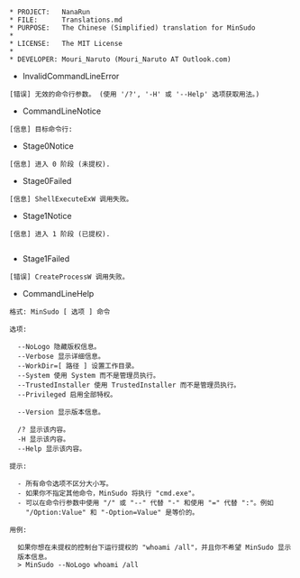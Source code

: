 ﻿```
* PROJECT:   NanaRun
* FILE:      Translations.md
* PURPOSE:   The Chinese (Simplified) translation for MinSudo
*
* LICENSE:   The MIT License
*
* DEVELOPER: Mouri_Naruto (Mouri_Naruto AT Outlook.com)
```

- InvalidCommandLineError
```
[错误] 无效的命令行参数。 (使用 '/?', '-H' 或 '--Help' 选项获取用法。)

```
- CommandLineNotice
```
[信息] 目标命令行: 
```
- Stage0Notice
```
[信息] 进入 0 阶段 (未提权).

```
- Stage0Failed
```
[信息] ShellExecuteExW 调用失败。

```
- Stage1Notice
```
[信息] 进入 1 阶段 (已提权).


```
- Stage1Failed
```
[错误] CreateProcessW 调用失败。

```
- CommandLineHelp
```
格式: MinSudo [ 选项 ] 命令

选项:

  --NoLogo 隐藏版权信息。
  --Verbose 显示详细信息。
  --WorkDir=[ 路径 ] 设置工作目录。
  --System 使用 System 而不是管理员执行。
  --TrustedInstaller 使用 TrustedInstaller 而不是管理员执行。
  --Privileged 启用全部特权。

  --Version 显示版本信息。

  /? 显示该内容。
  -H 显示该内容。
  --Help 显示该内容。

提示:

  - 所有命令选项不区分大小写。
  - 如果你不指定其他命令，MinSudo 将执行 "cmd.exe"。
  - 可以在命令行参数中使用 "/" 或 "--" 代替 "-" 和使用 "=" 代替 ":"。例如
    "/Option:Value" 和 "-Option=Value" 是等价的。

用例:

  如果你想在未提权的控制台下运行提权的 "whoami /all"，并且你不希望 MinSudo 显示
  版本信息。
  > MinSudo --NoLogo whoami /all

```
